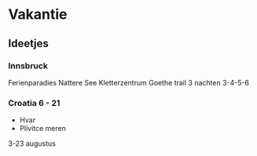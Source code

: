 # Vakantie
 ## Ideetjes
 ### Innsbruck
 Ferienparadies Nattere See
 Kletterzentrum
 Goethe trail
 3 nachten 3-4-5-6

 ### Croatia 6 - 21
 - Hvar
 - Plivitce meren


3-23 augustus

